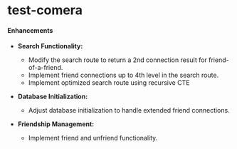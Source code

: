 # test-comera

#### Enhancements

- **Search Functionality:**
  - Modify the search route to return a 2nd connection result for friend-of-a-friend.
  - Implement friend connections up to 4th level in the search route.
  - Implement optimized search route using recursive CTE

- **Database Initialization:**
  - Adjust database initialization to handle extended friend connections.

- **Friendship Management:**
  - Implement friend and unfriend functionality.
